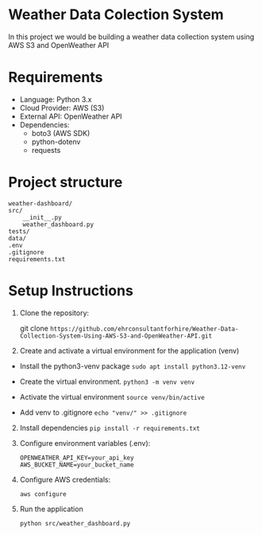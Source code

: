 # Weather Data Colection System

In this project we would be building a weather data collection system using AWS S3 and OpenWeather API

# Requirements
- Language: Python 3.x
- Cloud Provider: AWS (S3)
- External API: OpenWeather API
- Dependencies:
    - boto3 (AWS SDK)
    - python-dotenv
    - requests

# Project structure

    weather-dashboard/
    src/
        __init__.py
        weather_dashboard.py
    tests/
    data/
    .env
    .gitignore
    requirements.txt

# Setup Instructions
1. Clone the repository:

    git clone `https://github.com/ehrconsultantforhire/Weather-Data-Collection-System-Using-AWS-S3-and-OpenWeather-API.git`

2. Create and activate a virtual environment for the application (venv)

- Install the python3-venv package
`sudo apt install python3.12-venv`

- Create the virtual environment.
`python3 -m venv venv`

- Activate the virtual environment
`source venv/bin/active`

- Add venv to .gitignore 
`echo "venv/" >> .gitignore`

2. Install dependencies
    `pip install -r requirements.txt`

3. Configure environment variables (.env):

    ```
    OPENWEATHER_API_KEY=your_api_key
    AWS_BUCKET_NAME=your_bucket_name
    ```

4. Configure AWS credentials:

    `aws configure`

5. Run the application

    `python src/weather_dashboard.py`